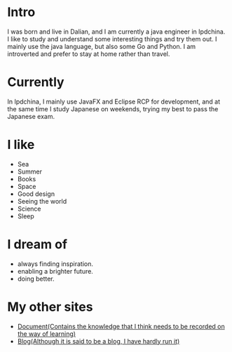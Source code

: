 
# Intro

I was born and live in Dalian, and I am currently a java engineer in Ipdchina. I like to study and understand some interesting things and try them out. I mainly use the java language, but also some Go and Python. I am introverted and prefer to stay at home rather than travel.

# Currently

In Ipdchina, I mainly use JavaFX and Eclipse RCP for development, and at the same time I study Japanese on weekends, trying my best to pass the Japanese exam.

# I like

- Sea
- Summer
- Books
- Space
- Good design
- Seeing the world
- Science
- Sleep

# I dream of

- always finding inspiration.
- enabling a brighter future.
- doing better.

# My other sites

- [Document(Contains the knowledge that I think needs to be recorded on the way of learning)](https://www.tlcsdm.com)
- [Blog(Although it is said to be a blog, I have hardly run it)](https://blog.tlcsdm.com/)
